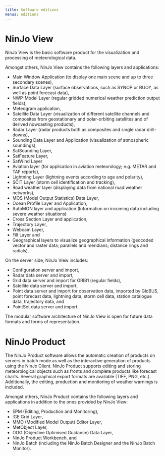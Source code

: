 ```yaml
---
title: Software editions
menus: editions
---
```


# NinJo View

NinJo View is the basic software product for the visualization and processing of meteorological data.

Amongst others, NinJo View contains the following layers and applications:

- Main Window Application (to display one main scene and up to three secondary scenes),
- Surface Data Layer (surface observations, such as SYNOP or BUOY, as well as point forecast data),
- NWP-Model Layer (regular gridded numerical weather prediction output fields),
- Meteogram application,
- Satellite Data Layer (visualization of different satellite channels and composites from geostationary and polar-orbiting satellites and of derived nowcasting products),
- Radar Layer (radar products both as composites and single radar drill-downs),
- Sounding Data Layer and Application (visualization of atmospheric soundings),
- SatSounding Layer,
- SatFeature Layer,
- SatWind Layer
- Aviation layer (for application in aviation meteorology; e.g. METAR and TAF reports),
- Lightning Layer (lightning events according to age and polarity),
- SCIT Layer (storm cell identification and tracking), 
- Road weather layer (displaying data from national road weather networks),
- MOS (Model Output Statistics) Data Layer,
- Ocean Profile Layer and Application, 
- AutoMON layer and application (Information on incoming data including severe weather situations)
- Cross Section Layer and application,
- Trajectory Layer,
- Webcam Layer,
- Fill Layer and
- Geographical layers to visualize geographical information (geocoded vector and raster data; parallels and meridians; distance rings and radials).

On the server side, NinJo View includes:

- Configuration server and import,
- Radar data server and import,
- Grid data server and import for GRIB1 (regular fields),
- Satellite data server and import,
- Point data server and import for observation data, imported by GloBUS, point forecast data, lightning data, storm cell data, station catalogue data, trajectory data, and
- PointSet data server and import.

The modular software architecture of NinJo View is open for future data formats and forms of representation. 

# NinJo Product

The NinJo Product software allows the automatic creation of products on servers in batch mode as well as the interactive generation of products using the NinJo Client. NinJo Product supports editing and storing meteorological objects such as fronts and complete products like forecast charts. Several graphical export formats are available (TIFF, PNG, etc.). Additionally, the editing, production and monitoring of weather warnings is included.

Amongst others, NinJo Product contains the following layers and applications in addition to the ones provided by NinJo View:

- EPM (Editing, Production and Monitoring),
- IGE Grid Layer,
- MMO (Modified Model Output) Editor Layer,
- MetObject Layer,
- OOG (Objective Optimised Guidance) Data Layer,
- NinJo Product Workbench, and
- NinJo Batch (including the NinJo Batch Designer and the NinJo Batch Monitor).

